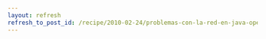 ```yaml
---
layout: refresh
refresh_to_post_id: /recipe/2010-02-24/problemas-con-la-red-en-java-openjdk-6-en-debian
---
```

